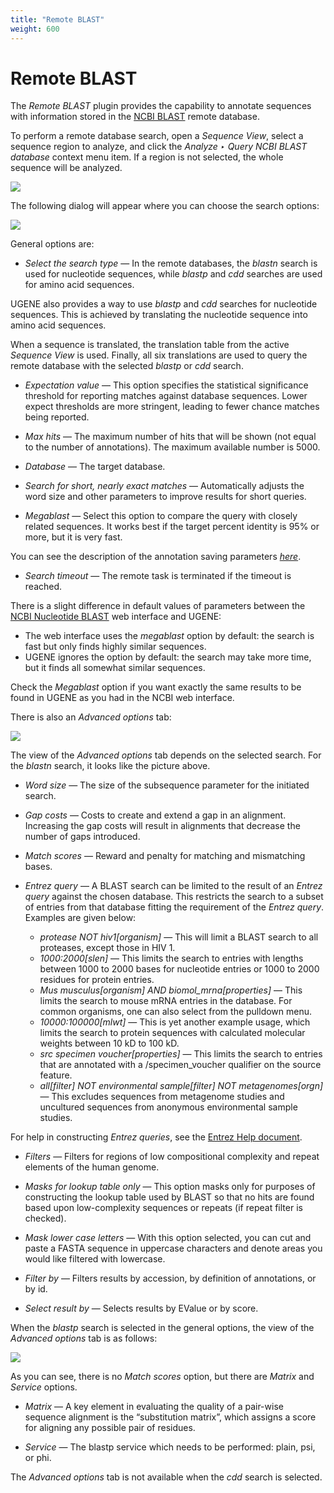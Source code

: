 ```yaml
---
title: "Remote BLAST"
weight: 600
---
```


# Remote BLAST

The _Remote BLAST_ plugin provides the capability to annotate sequences with information stored in the [NCBI BLAST](http://blast.ncbi.nlm.nih.gov/Blast.cgi) remote database.

To perform a remote database search, open a _Sequence View_, select a sequence region to analyze, and click the _Analyze ‣ Query NCBI BLAST database_ context menu item. If a region is not selected, the whole sequence will be analyzed.

![](/images/65930710/65930711.png)

The following dialog will appear where you can choose the search options:

![](/images/65930710/65930712.png)

General options are:

- _Select the search type_ — In the remote databases, the _blastn_ search is used for nucleotide sequences, while _blastp_ and _cdd_ searches are used for amino acid sequences.

UGENE also provides a way to use _blastp_ and _cdd_ searches for nucleotide sequences. This is achieved by translating the nucleotide sequence into amino acid sequences.

When a sequence is translated, the translation table from the active _Sequence View_ is used. Finally, all six translations are used to query the remote database with the selected _blastp_ or _cdd_ search.

- _Expectation value_ — This option specifies the statistical significance threshold for reporting matches against database sequences. Lower expect thresholds are more stringent, leading to fewer chance matches being reported.

- _Max hits_ — The maximum number of hits that will be shown (not equal to the number of annotations). The maximum available number is 5000.

- _Database_ — The target database.

- _Search for short, nearly exact matches_ — Automatically adjusts the word size and other parameters to improve results for short queries.

- _Megablast_ — Select this option to compare the query with closely related sequences. It works best if the target percent identity is 95% or more, but it is very fast.

You can see the description of the annotation saving parameters [_here_](../../sequence-view/manipulating-annotations/creating-annotation).

- _Search timeout_ — The remote task is terminated if the timeout is reached.

There is a slight difference in default values of parameters between the [NCBI Nucleotide BLAST](http://blast.ncbi.nlm.nih.gov/Blast.cgi?PROGRAM=blastn&PAGE_TYPE=BlastSearch&LINK_LOC=blasthome) web interface and UGENE:

- The web interface uses the _megablast_ option by default: the search is fast but only finds highly similar sequences.
- UGENE ignores the option by default: the search may take more time, but it finds all somewhat similar sequences.

Check the _Megablast_ option if you want exactly the same results to be found in UGENE as you had in the NCBI web interface.

There is also an _Advanced options_ tab:

![](/images/65930710/65930713.png)

The view of the _Advanced options_ tab depends on the selected search. For the _blastn_ search, it looks like the picture above.

- _Word size_ — The size of the subsequence parameter for the initiated search.

- _Gap costs_ — Costs to create and extend a gap in an alignment. Increasing the gap costs will result in alignments that decrease the number of gaps introduced.

- _Match scores_ — Reward and penalty for matching and mismatching bases.

- _Entrez query_ — A BLAST search can be limited to the result of an _Entrez query_ against the chosen database. This restricts the search to a subset of entries from that database fitting the requirement of the _Entrez query_. Examples are given below:

  - _protease NOT hiv1\[organism\]_ — This will limit a BLAST search to all proteases, except those in HIV 1.
  - _1000:2000\[slen\]_ — This limits the search to entries with lengths between 1000 to 2000 bases for nucleotide entries or 1000 to 2000 residues for protein entries.
  - _Mus musculus\[organism\] AND biomol\_mrna\[properties\]_ — This limits the search to mouse mRNA entries in the database. For common organisms, one can also select from the pulldown menu.
  - _10000:100000\[mlwt\]_ — This is yet another example usage, which limits the search to protein sequences with calculated molecular weights between 10 kD to 100 kD.
  - _src specimen voucher\[properties\]_ — This limits the search to entries that are annotated with a /specimen\_voucher qualifier on the source feature.
  - _all\[filter\] NOT environmental sample\[filter\] NOT metagenomes\[orgn\]_ — This excludes sequences from metagenome studies and uncultured sequences from anonymous environmental sample studies.

For help in constructing _Entrez queries_, see the [Entrez Help document](http://www.ncbi.nlm.nih.gov/books/NBK3837/).

- _Filters_ — Filters for regions of low compositional complexity and repeat elements of the human genome.

- _Masks for lookup table only_ — This option masks only for purposes of constructing the lookup table used by BLAST so that no hits are found based upon low-complexity sequences or repeats (if repeat filter is checked).

- _Mask lower case letters_ — With this option selected, you can cut and paste a FASTA sequence in uppercase characters and denote areas you would like filtered with lowercase.

- _Filter by_ — Filters results by accession, by definition of annotations, or by id.

- _Select result by_ — Selects results by EValue or by score.

When the _blastp_ search is selected in the general options, the view of the _Advanced options_ tab is as follows:

![](/images/65930710/65930714.png)

As you can see, there is no _Match scores_ option, but there are _Matrix_ and _Service_ options.

- _Matrix_ — A key element in evaluating the quality of a pair-wise sequence alignment is the “substitution matrix”, which assigns a score for aligning any possible pair of residues.

- _Service_ — The blastp service which needs to be performed: plain, psi, or phi.

The _Advanced options_ tab is not available when the _cdd_ search is selected.
